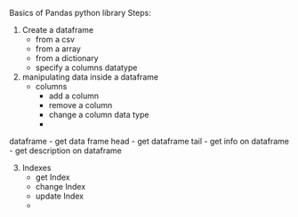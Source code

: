 Basics of Pandas python library
Steps:
1. Create a dataframe
    - from a csv
    - from a array
    - from a dictionary
    - specify a columns datatype
2. manipulating data inside a dataframe
    - columns
        - add a column
        - remove a column
        - change a column data type
        -

dataframe
    - get data frame head
    - get dataframe tail
    - get info on dataframe
    - get description on dataframe

3. Indexes
    - get Index
    - change Index
    - update Index
    - 
